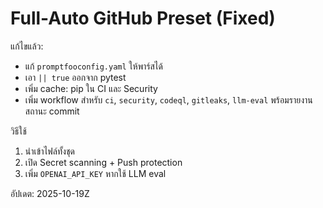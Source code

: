 # Full-Auto GitHub Preset (Fixed)

แก้ไขแล้ว:
- แก้ `promptfooconfig.yaml` ให้พาร์สได้
- เอา `|| true` ออกจาก pytest
- เพิ่ม cache: pip ใน CI และ Security
- เพิ่ม workflow สำหรับ `ci`, `security`, `codeql`, `gitleaks`, `llm-eval` พร้อมรายงานสถานะ commit

วิธีใช้
1) นำเข้าไฟล์ทั้งชุด
2) เปิด Secret scanning + Push protection
3) เพิ่ม `OPENAI_API_KEY` หากใช้ LLM eval

อัปเดต: 2025-10-19Z
